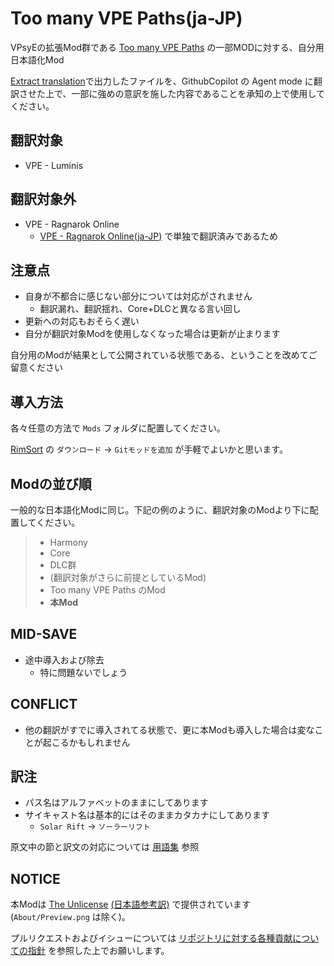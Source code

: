 # Too many VPE Paths(ja-JP)

VPsyEの拡張Mod群である [Too many VPE Paths](https://steamcommunity.com/sharedfiles/filedetails/?id=3459190568) の一部MODに対する、自分用日本語化Mod

[Extract translation](https://steamcommunity.com/sharedfiles/filedetails/?id=3026452122)で出力したファイルを、GithubCopilot の Agent mode に翻訳させた上で、一部に強めの意訳を施した内容であることを承知の上で使用してください。

## 翻訳対象

* VPE - Luminis

## 翻訳対象外

* VPE - Ragnarok Online
  * [VPE - Ragnarok Online(ja-JP)](https://github.com/piet-rian/ja-JP.VPE.Ragnarok) で単独で翻訳済みであるため

## 注意点

* 自身が不都合に感じない部分については対応がされません
  * 翻訳漏れ、翻訳揺れ、Core+DLCと異なる言い回し
* 更新への対応もおそらく遅い
* 自分が翻訳対象Modを使用しなくなった場合は更新が止まります

自分用のModが結果として公開されている状態である、ということを改めてご留意ください

## 導入方法

各々任意の方法で `Mods` フォルダに配置してください。

[RimSort](https://github.com/RimSort/RimSort) の `ダウンロード` → `Gitモッドを追加` が手軽でよいかと思います。

## Modの並び順

一般的な日本語化Modに同じ。下記の例のように、翻訳対象のModより下に配置してください。

> * Harmony
> * Core
> * DLC群
> * (翻訳対象がさらに前提としているMod)
> * Too many VPE Paths のMod
> * **本Mod**

## MID-SAVE

* 途中導入および除去
  * 特に問題ないでしょう

## CONFLICT

* 他の翻訳がすでに導入されてる状態で、更に本Modも導入した場合は変なことが起こるかもしれません

## 訳注

* パス名はアルファベットのままにしてあります
* サイキャスト名は基本的にはそのままカタカナにしてあります
  * `Solar Rift` → `ソーラーリフト`

原文中の節と訳文の対応については [用語集](.github/instructions/glossary.instructions.md) 参照

<!-- 以下、それ以外の特記事項があれば、個別に追記 -->

## NOTICE

本Modは [The Unlicense](LICENSE) [(日本語参考訳)](https://licenses.opensource.jp/Unlicense/Unlicense.html) で提供されています(`About/Preview.png` は除く)。

プルリクエストおよびイシューについては [リポジトリに対する各種貢献についての指針](https://github.com/piet-rian/.github/blob/main/CONTRIBUTING.md) を参照した上でお願いします。
